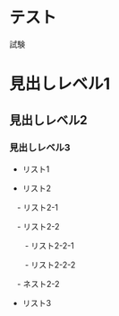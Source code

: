 # テスト

試験

# 見出しレベル1

## 見出しレベル2

### 見出しレベル3

- リスト1

- リスト2

　- リスト2-1

　- リスト2-2

　　- リスト2-2-1

　　- リスト2-2-2

　- ネスト2-2

- リスト3
